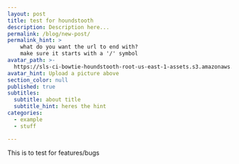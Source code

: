 ```yaml
---
layout: post
title: test for houndstooth
description: Description here...
permalink: /blog/new-post/
permalink_hint: > 
	what do you want the url to end with?
	make sure it starts with a '/' symbol
avatar_path: >-
  https://sls-ci-bowtie-houndstooth-root-us-east-1-assets.s3.amazonaws.com/Thee-Dust/Jekyll-test/1651676123379-Clear.jpg
avatar_hint: Upload a picture above
section_color: null
published: true
subtitles:
  subtitle: about title
  subtitle_hint: heres the hint
categories:
  - example
  - stuff

---
```

<p>This is to test for features/bugs</p>
